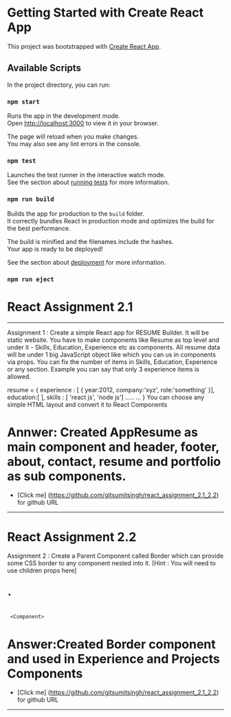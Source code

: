 # Getting Started with Create React App

This project was bootstrapped with [Create React App](https://github.com/facebook/create-react-app).

## Available Scripts

In the project directory, you can run:

### `npm start`

Runs the app in the development mode.\
Open [http://localhost:3000](http://localhost:3000) to view it in your browser.

The page will reload when you make changes.\
You may also see any lint errors in the console.

### `npm test`

Launches the test runner in the interactive watch mode.\
See the section about [running tests](https://facebook.github.io/create-react-app/docs/running-tests) for more information.

### `npm run build`

Builds the app for production to the `build` folder.\
It correctly bundles React in production mode and optimizes the build for the best performance.

The build is minified and the filenames include the hashes.\
Your app is ready to be deployed!

See the section about [deployment](https://facebook.github.io/create-react-app/docs/deployment) for more information.

### `npm run eject`

# React Assignment 2.1
--------------------------------------------------------------------------------
Assignment 1 : Create a simple React app for RESUME Builder. It will be static website. You have to make components like Resume as top level and under it - Skills, Education, Experience etc as components. All resume data will be under 1 big JavaScript object like which you can us in components via props. You can fix the number of items in Skills, Education, Experience or any section. Example you can say that only 3 experience items is allowed.

 resume = {
    experience : [ { year:2012, company:'xyz', role:'something' }],
    education:[ ],
    skills : [ 'react js', 'node js']
    .....
    ...
    }
You can choose any simple HTML layout and convert it to React Components
# Annwer: Created AppResume as main component and header, footer, about, contact, resume and portfolio as sub components.
- [Click me] (https://github.com/gitsumitsingh/react_assignment_2.1_2.2) for github URL

--------------------------------------------------------------------------------
# React Assignment 2.2
Assignment 2 : Create a Parent Component called Border which can provide some CSS border to any component nested into it.
[Hint : You will need to use children props here]

 # `<Border> 
     <Component> 
 <Border />

# Answer:Created Border component and used in Experience and Projects Components
- [Click me] (https://github.com/gitsumitsingh/react_assignment_2.1_2.2) for github URL
--------------------------------------------------------------------------------